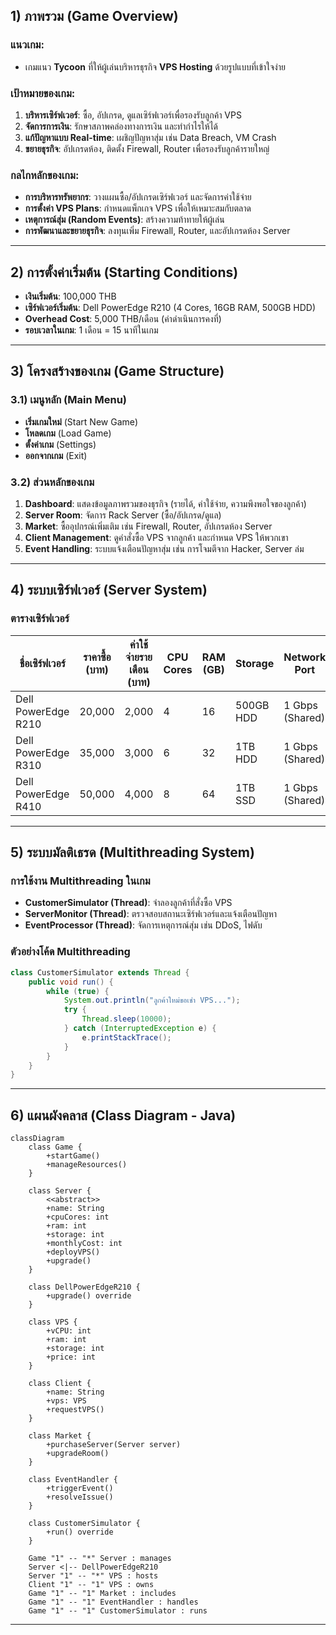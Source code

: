 
## **1) ภาพรวม (Game Overview)**

### **แนวเกม:**

- เกมแนว **Tycoon** ที่ให้ผู้เล่นบริหารธุรกิจ **VPS Hosting** ด้วยรูปแบบที่เข้าใจง่าย

### **เป้าหมายของเกม:**

1. **บริหารเซิร์ฟเวอร์**: ซื้อ, อัปเกรด, ดูแลเซิร์ฟเวอร์เพื่อรองรับลูกค้า VPS
2. **จัดการการเงิน**: รักษาสภาพคล่องทางการเงิน และทำกำไรให้ได้
3. **แก้ปัญหาแบบ Real-time**: เผชิญปัญหาสุ่ม เช่น Data Breach, VM Crash
4. **ขยายธุรกิจ**: อัปเกรดห้อง, ติดตั้ง Firewall, Router เพื่อรองรับลูกค้ารายใหญ่

### **กลไกหลักของเกม:**

- **การบริหารทรัพยากร**: วางแผนซื้อ/อัปเกรดเซิร์ฟเวอร์ และจัดการค่าใช้จ่าย
- **การตั้งค่า VPS Plans**: กำหนดแพ็กเกจ VPS เพื่อให้เหมาะสมกับตลาด
- **เหตุการณ์สุ่ม (Random Events)**: สร้างความท้าทายให้ผู้เล่น
- **การพัฒนาและขยายธุรกิจ**: ลงทุนเพิ่ม Firewall, Router, และอัปเกรดห้อง Server

---

## **2) การตั้งค่าเริ่มต้น (Starting Conditions)**

- **เงินเริ่มต้น**: 100,000 THB
- **เซิร์ฟเวอร์เริ่มต้น**: Dell PowerEdge R210 (4 Cores, 16GB RAM, 500GB HDD)
- **Overhead Cost**: 5,000 THB/เดือน (ค่าดำเนินการคงที่)
- **รอบเวลาในเกม**: 1 เดือน = 15 นาทีในเกม

---

## **3) โครงสร้างของเกม (Game Structure)**

### **3.1) เมนูหลัก (Main Menu)**

- **เริ่มเกมใหม่** (Start New Game)
- **โหลดเกม** (Load Game)
- **ตั้งค่าเกม** (Settings)
- **ออกจากเกม** (Exit)

### **3.2) ส่วนหลักของเกม**

1. **Dashboard**: แสดงข้อมูลภาพรวมของธุรกิจ (รายได้, ค่าใช้จ่าย, ความพึงพอใจของลูกค้า)
2. **Server Room**: จัดการ Rack Server (ซื้อ/อัปเกรด/ดูแล)
3. **Market**: ซื้ออุปกรณ์เพิ่มเติม เช่น Firewall, Router, อัปเกรดห้อง Server
4. **Client Management**: ดูคำสั่งซื้อ VPS จากลูกค้า และกำหนด VPS ให้พวกเขา
5. **Event Handling**: ระบบแจ้งเตือนปัญหาสุ่ม เช่น การโจมตีจาก Hacker, Server ล่ม

---

## **4) ระบบเซิร์ฟเวอร์ (Server System)**

### **ตารางเซิร์ฟเวอร์**

|**ชื่อเซิร์ฟเวอร์**|**ราคาซื้อ (บาท)**|**ค่าใช้จ่ายรายเดือน (บาท)**|**CPU Cores**|**RAM (GB)**|**Storage**|**Network Port**|
|---|---|---|---|---|---|---|
|Dell PowerEdge R210|20,000|2,000|4|16|500GB HDD|1 Gbps (Shared)|
|Dell PowerEdge R310|35,000|3,000|6|32|1TB HDD|1 Gbps (Shared)|
|Dell PowerEdge R410|50,000|4,000|8|64|1TB SSD|1 Gbps (Shared)|

---

## **5) ระบบมัลติเธรด (Multithreading System)**

### **การใช้งาน Multithreading ในเกม**

- **CustomerSimulator (Thread)**: จำลองลูกค้าที่สั่งซื้อ VPS
- **ServerMonitor (Thread)**: ตรวจสอบสถานะเซิร์ฟเวอร์และแจ้งเตือนปัญหา
- **EventProcessor (Thread)**: จัดการเหตุการณ์สุ่ม เช่น DDoS, ไฟดับ

### **ตัวอย่างโค้ด Multithreading**

```java
class CustomerSimulator extends Thread {
    public void run() {
        while (true) {
            System.out.println("ลูกค้าใหม่ขอเช่า VPS...");
            try {
                Thread.sleep(10000);
            } catch (InterruptedException e) {
                e.printStackTrace();
            }
        }
    }
}
```

---

## **6) แผนผังคลาส (Class Diagram - Java)**

```mermaid
classDiagram
    class Game {
        +startGame()
        +manageResources()
    }
    
    class Server {
        <<abstract>>
        +name: String
        +cpuCores: int
        +ram: int
        +storage: int
        +monthlyCost: int
        +deployVPS()
        +upgrade()
    }
    
    class DellPowerEdgeR210 {
        +upgrade() override
    }
    
    class VPS {
        +vCPU: int
        +ram: int
        +storage: int
        +price: int
    }
    
    class Client {
        +name: String
        +vps: VPS
        +requestVPS()
    }
    
    class Market {
        +purchaseServer(Server server)
        +upgradeRoom()
    }
    
    class EventHandler {
        +triggerEvent()
        +resolveIssue()
    }
    
    class CustomerSimulator {
        +run() override
    }
    
    Game "1" -- "*" Server : manages
    Server <|-- DellPowerEdgeR210
    Server "1" -- "*" VPS : hosts
    Client "1" -- "1" VPS : owns
    Game "1" -- "1" Market : includes
    Game "1" -- "1" EventHandler : handles
    Game "1" -- "1" CustomerSimulator : runs
```

---